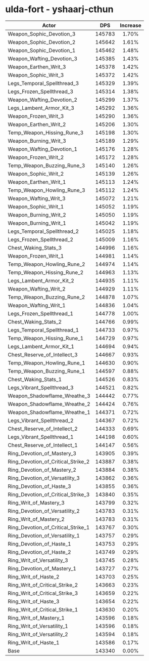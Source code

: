 # ulda-fort - yshaarj-cthun
| Actor | DPS | Increase |
|---|:---:|:---:|
|Weapon_Sophic_Devotion_3|145783|1.70%|
|Weapon_Sophic_Devotion_2|145642|1.61%|
|Weapon_Sophic_Devotion_1|145462|1.48%|
|Weapon_Wafting_Devotion_3|145385|1.43%|
|Weapon_Earthen_Writ_3|145378|1.42%|
|Weapon_Sophic_Writ_3|145372|1.42%|
|Legs_Temporal_Spellthread_3|145329|1.39%|
|Legs_Frozen_Spellthread_3|145314|1.38%|
|Weapon_Wafting_Devotion_2|145299|1.37%|
|Legs_Lambent_Armor_Kit_3|145292|1.36%|
|Weapon_Frozen_Writ_3|145290|1.36%|
|Weapon_Earthen_Writ_2|145206|1.30%|
|Temp_Weapon_Hissing_Rune_3|145198|1.30%|
|Weapon_Burning_Writ_3|145189|1.29%|
|Weapon_Wafting_Devotion_1|145176|1.28%|
|Weapon_Frozen_Writ_2|145172|1.28%|
|Temp_Weapon_Buzzing_Rune_3|145140|1.26%|
|Weapon_Sophic_Writ_2|145139|1.26%|
|Weapon_Earthen_Writ_1|145113|1.24%|
|Temp_Weapon_Howling_Rune_3|145112|1.24%|
|Weapon_Wafting_Writ_3|145072|1.21%|
|Weapon_Sophic_Writ_1|145052|1.19%|
|Weapon_Burning_Writ_2|145050|1.19%|
|Weapon_Burning_Writ_1|145042|1.19%|
|Legs_Temporal_Spellthread_2|145025|1.18%|
|Legs_Frozen_Spellthread_2|145009|1.16%|
|Chest_Waking_Stats_3|144996|1.16%|
|Weapon_Frozen_Writ_1|144981|1.14%|
|Temp_Weapon_Howling_Rune_2|144974|1.14%|
|Temp_Weapon_Hissing_Rune_2|144963|1.13%|
|Legs_Lambent_Armor_Kit_2|144935|1.11%|
|Weapon_Wafting_Writ_2|144929|1.11%|
|Temp_Weapon_Buzzing_Rune_2|144878|1.07%|
|Weapon_Wafting_Writ_1|144836|1.04%|
|Legs_Frozen_Spellthread_1|144778|1.00%|
|Chest_Waking_Stats_2|144766|0.99%|
|Legs_Temporal_Spellthread_1|144733|0.97%|
|Temp_Weapon_Hissing_Rune_1|144729|0.97%|
|Legs_Lambent_Armor_Kit_1|144694|0.94%|
|Chest_Reserve_of_Intellect_3|144667|0.93%|
|Temp_Weapon_Howling_Rune_1|144630|0.90%|
|Temp_Weapon_Buzzing_Rune_1|144597|0.88%|
|Chest_Waking_Stats_1|144526|0.83%|
|Legs_Vibrant_Spellthread_3|144521|0.82%|
|Weapon_Shadowflame_Wreathe_3|144442|0.77%|
|Weapon_Shadowflame_Wreathe_2|144424|0.76%|
|Weapon_Shadowflame_Wreathe_1|144371|0.72%|
|Legs_Vibrant_Spellthread_2|144367|0.72%|
|Chest_Reserve_of_Intellect_2|144333|0.69%|
|Legs_Vibrant_Spellthread_1|144198|0.60%|
|Chest_Reserve_of_Intellect_1|144147|0.56%|
|Ring_Devotion_of_Mastery_3|143905|0.39%|
|Ring_Devotion_of_Critical_Strike_2|143887|0.38%|
|Ring_Devotion_of_Mastery_2|143884|0.38%|
|Ring_Devotion_of_Versatility_3|143862|0.36%|
|Ring_Devotion_of_Haste_3|143855|0.36%|
|Ring_Devotion_of_Critical_Strike_3|143840|0.35%|
|Ring_Writ_of_Mastery_3|143799|0.32%|
|Ring_Devotion_of_Versatility_2|143783|0.31%|
|Ring_Writ_of_Mastery_2|143783|0.31%|
|Ring_Devotion_of_Critical_Strike_1|143767|0.30%|
|Ring_Devotion_of_Versatility_1|143757|0.29%|
|Ring_Devotion_of_Haste_1|143753|0.29%|
|Ring_Devotion_of_Haste_2|143749|0.29%|
|Ring_Writ_of_Versatility_3|143745|0.28%|
|Ring_Devotion_of_Mastery_1|143727|0.27%|
|Ring_Writ_of_Haste_2|143703|0.25%|
|Ring_Writ_of_Critical_Strike_2|143663|0.23%|
|Ring_Writ_of_Critical_Strike_3|143659|0.22%|
|Ring_Writ_of_Haste_3|143654|0.22%|
|Ring_Writ_of_Critical_Strike_1|143630|0.20%|
|Ring_Writ_of_Mastery_1|143596|0.18%|
|Ring_Writ_of_Versatility_1|143596|0.18%|
|Ring_Writ_of_Versatility_2|143594|0.18%|
|Ring_Writ_of_Haste_1|143586|0.17%|
|Base|143340|0.00%|
